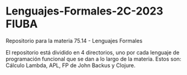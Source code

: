 # Lenguajes-Formales-2C-2023 FIUBA

Repositorio para la materia 75.14 - Lenguajes Formales

El repositorio está dividido en 4 directorios, uno por cada lenguaje de programación funcional que se dan a lo largo de la materia. Estos son: Cálculo Lambda, APL, FP de John Backus y Clojure. 

